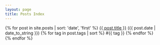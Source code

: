 ```yaml
---
layout: page
title: Posts Index
---
```


<div class="posts">
    {% for post in site.posts | sort: 'date', 'first' %}
        <a href="{{ post.url }}">{{ post.title }}</a>
        ({{ post.date | date_to_string }})
        {% for tag in post.tags | sort %}
            #{{ tag }}
        {% endfor %}
    {% endfor %}
</div>
